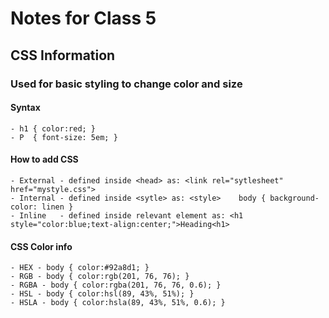 # Notes for Class 5

## CSS Information

### Used for basic styling to change color and size

#### Syntax

    - h1 { color:red; }
    - P  { font-size: 5em; }

#### How to add CSS

    - External - defined inside <head> as: <link rel="sytlesheet" href="mystyle.css">
    - Internal - defined inside <sytle> as: <style>    body { background-color: linen }
    - Inline   - defined inside relevant element as: <h1 style="color:blue;text-align:center;">Heading<h1>

#### CSS Color info

    - HEX - body { color:#92a8d1; }
    - RGB - body { color:rgb(201, 76, 76); }
    - RGBA - body { color:rgba(201, 76, 76, 0.6); }
    - HSL - body { color:hsl(89, 43%, 51%); }
    - HSLA - body { color:hsla(89, 43%, 51%, 0.6); }